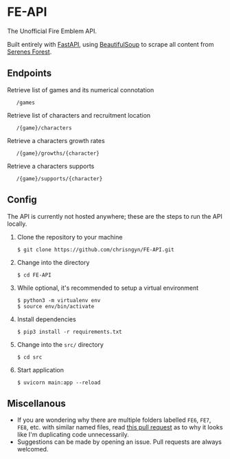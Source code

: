 # FE-API
The Unofficial Fire Emblem API.  
  
Built entirely with [FastAPI](https://fastapi.tiangolo.com/), using [BeautifulSoup](https://beautiful-soup-4.readthedocs.io/en/latest/) to scrape all content from [Serenes Forest](https://serenesforest.net/).


## Endpoints
Retrieve list of games and its numerical connotation

       /games
       
Retrieve list of characters and recruitment location

       /{game}/characters
       
Retrieve a characters growth rates

       /{game}/growths/{character}
       
Retrieve a characters supports

       /{game}/supports/{character}


## Config
The API is currently not hosted anywhere; these are the steps to run the API locally.

1. Clone the repository to your machine

       $ git clone https://github.com/chrisngyn/FE-API.git
       
2. Change into the directory

       $ cd FE-API
       
3. While optional, it's recommended to setup a virtual environment

       $ python3 -m virtualenv env
       $ source env/bin/activate

4. Install dependencies

       $ pip3 install -r requirements.txt
       
5. Change into the `src/` directory

       $ cd src
       
6. Start application

       $ uvicorn main:app --reload


## Miscellanous
- If you are wondering why there are multiple folders labelled `FE6`, `FE7`, `FE8`, etc. with similar named files, read [this pull request](https://github.com/chrisngyn/FE-API/pull/1) as to why it looks like I'm duplicating code unnecessarily.
- Suggestions can be made by opening an issue. Pull requests are always welcomed.

